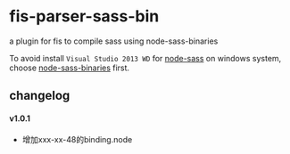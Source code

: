 # fis-parser-sass-bin
a plugin for fis to compile sass using node-sass-binaries

To avoid install `Visual Studio 2013 WD` for [node-sass](https://github.com/sass/node-sass) on windows system, choose [node-sass-binaries](https://github.com/sass/node-sass-binaries) first.

## changelog

#### v1.0.1

* 增加xxx-xx-48的binding.node
